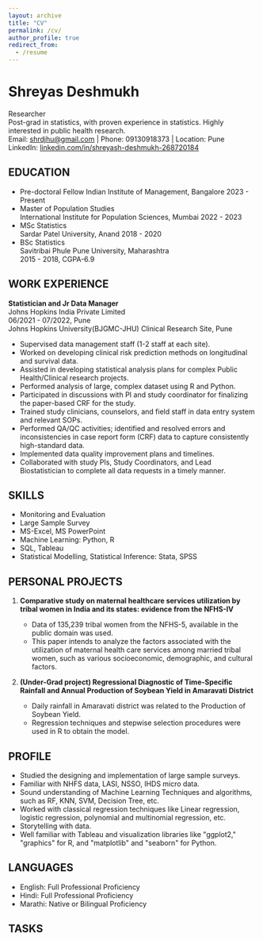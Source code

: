 ```yaml
---
layout: archive
title: "CV"
permalink: /cv/
author_profile: true
redirect_from:
  - /resume
---
```


# Shreyas Deshmukh
Researcher  
Post-grad in statistics, with proven experience in statistics. Highly interested in public health research.  
Email: shrdjhu@gmail.com | Phone: 09130918373 | Location: Pune  
LinkedIn: [linkedin.com/in/shreyash-deshmukh-268720184](https://www.linkedin.com/in/shreyash-deshmukh-268720184)

## EDUCATION
- Pre-doctoral Fellow
  Indian Institute of Management, Bangalore
  2023 - Present
- Master of Population Studies  
  International Institute for Population Sciences, Mumbai
  2022 - 2023
- MSc Statistics  
  Sardar Patel University, Anand
  2018 - 2020
- BSc Statistics  
  Savitribai Phule Pune University, Maharashtra  
  2015 - 2018, CGPA-6.9

## WORK EXPERIENCE
**Statistician and Jr Data Manager**  
Johns Hopkins India Private Limited  
06/2021 - 07/2022, Pune  
Johns Hopkins University(BJGMC-JHU) Clinical Research Site, Pune
- Supervised data management staff (1-2 staff at each site).
- Worked on developing clinical risk prediction methods on longitudinal and survival data.
- Assisted in developing statistical analysis plans for complex Public Health/Clinical research projects.
- Performed analysis of large, complex dataset using R and Python.
- Participated in discussions with PI and study coordinator for finalizing the paper-based CRF for the study.
- Trained study clinicians, counselors, and field staff in data entry system and relevant SOPs.
- Performed QA/QC activities; identified and resolved errors and inconsistencies in case report form (CRF) data to capture consistently high-standard data.
- Implemented data quality improvement plans and timelines.
- Collaborated with study PIs, Study Coordinators, and Lead Biostatistician to complete all data requests in a timely manner.

## SKILLS
- Monitoring and Evaluation
- Large Sample Survey
- MS-Excel, MS PowerPoint
- Machine Learning: Python, R
- SQL, Tableau
- Statistical Modelling, Statistical Inference: Stata, SPSS

## PERSONAL PROJECTS
1. **Comparative study on maternal healthcare services utilization by tribal women in India and its states: evidence from the NFHS-IV**
   - Data of 135,239 tribal women from the NFHS-5, available in the public domain was used.
   - This paper intends to analyze the factors associated with the utilization of maternal health care services among married tribal women, such as various socioeconomic, demographic, and cultural factors.

2. **(Under-Grad project) Regressional Diagnostic of Time-Specific Rainfall and Annual Production of Soybean Yield in Amaravati District**
   - Daily rainfall in Amaravati district was related to the Production of Soybean Yield.
   - Regression techniques and stepwise selection procedures were used in R to obtain the model.

## PROFILE
- Studied the designing and implementation of large sample surveys.
- Familiar with NHFS data, LASI, NSSO, IHDS micro data.
- Sound understanding of Machine Learning Techniques and algorithms, such as RF, KNN, SVM, Decision Tree, etc.
- Worked with classical regression techniques like Linear regression, logistic regression, polynomial and multinomial regression, etc.
- Storytelling with data.
- Well familiar with Tableau and visualization libraries like "ggplot2," "graphics" for R, and "matplotlib" and "seaborn" for Python.

## LANGUAGES
- English: Full Professional Proficiency
- Hindi: Full Professional Proficiency
- Marathi: Native or Bilingual Proficiency

## TASKS

